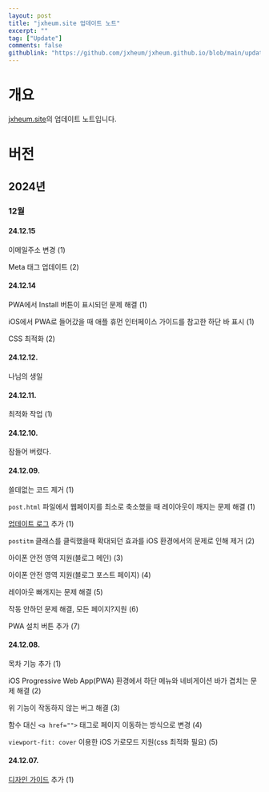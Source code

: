 ```yaml
---
layout: post
title: "jxheum.site 업데이트 노트"
excerpt: ""
tag: ["Update"]
comments: false
githublink: "https://github.com/jxheum/jxheum.github.io/blob/main/update/index.md"
---
```


# 개요
[jxheum.site](/)의 업데이트 노트입니다.

# 버전

## 2024년

### 12월

#### 24.12.15

이메일주소 변경 (1)

Meta 태그 업데이트 (2)

#### 24.12.14

PWA에서 Install 버튼이 표시되던 문제 해결 (1)

iOS에서 PWA로 들어갔을 때 애플 휴먼 인터페이스 가이드를 참고한 하단 바 표시 (1)

CSS 최적화 (2)

#### 24.12.12.

나님의 생일

#### 24.12.11.

최적화 작업 (1)

#### 24.12.10.

잠들어 버렸다.

#### 24.12.09.

쓸데없는 코드 제거 (1)

`post.html` 파일에서 웹페이지를 최소로 축소했을 때 레이아웃이 깨지는 문제 해결 (1)

[업데이트 로그](/update) 추가 (1)

`postitm` 클래스를 클릭했을때 확대되던 효과를 iOS 환경에서의 문제로 인해 제거 (2)

아이폰 안전 영역 지원(블로그 메인) (3)

아이폰 안전 영역 지원(블로그 포스트 페이지) (4)

레이아웃 빠개지는 문제 해결 (5)

작동 안하던 문제 해결, 모든 페이지?지원 (6)

PWA 설치 버튼 추가 (7)

#### 24.12.08.

목차 기능 추가 (1)

iOS Progressive Web App(PWA) 환경에서 하단 메뉴와 네비게이션 바가 겹치는 문제 해결 (2) 

위 기능이 작동하지 않는 버그 해결 (3)

함수 대신 `<a href="">` 태그로 페이지 이동하는 방식으로 변경 (4)

`viewport-fit: cover` 이용한 iOS 가로모드 지원(css 최적화 필요) (5)

#### 24.12.07.

[디자인 가이드](/design) 추가 (1)